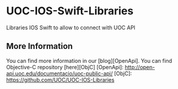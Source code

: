 UOC-IOS-Swift-Libraries
=======================

Libraries IOS Swift to allow to connect with UOC API

## More Information

You can find more information in our [blog][OpenApi].
You can find Objective-C repository [here][ObjC]
[OpenApi]: http://open-api.uoc.edu/documentacio/uoc-public-api/
[ObjC]: https://github.com/UOC/UOC-IOS-Libraries
